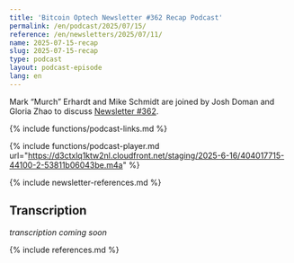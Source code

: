 ```yaml
---
title: 'Bitcoin Optech Newsletter #362 Recap Podcast'
permalink: /en/podcast/2025/07/15/
reference: /en/newsletters/2025/07/11/
name: 2025-07-15-recap
slug: 2025-07-15-recap
type: podcast
layout: podcast-episode
lang: en
---
```

Mark “Murch” Erhardt and Mike Schmidt are joined by Josh Doman and Gloria Zhao to discuss [Newsletter #362]({{page.reference}}).

{% include functions/podcast-links.md %}

{% include functions/podcast-player.md url="https://d3ctxlq1ktw2nl.cloudfront.net/staging/2025-6-16/404017715-44100-2-53811b06043be.m4a" %}

{% include newsletter-references.md %}

## Transcription

_transcription coming soon_

{% include references.md %}
